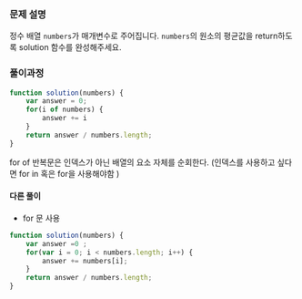 ### 문제 설명 
정수 배열 `numbers`가 매개변수로 주어집니다. `numbers`의 원소의 평균값을 return하도록 solution 함수를 완성해주세요.

### 풀이과정 
```js
function solution(numbers) {
    var answer = 0;
    for(i of numbers) {
        answer += i
    }
    return answer / numbers.length;
}  
```

for of 반복문은 인덱스가 아닌 배열의 요소 자체를 순회한다. (인덱스를 사용하고 싶다면 for in 혹은 for을 사용해야함 )

#### 다른 풀이
- for 문 사용 
```js
function solution(numbers) {
	var answer =0 ;
	for(var i = 0; i < numbers.length; i++) {
		answer += numbers[i];
	}
	return answer / numbers.length;
}
```
